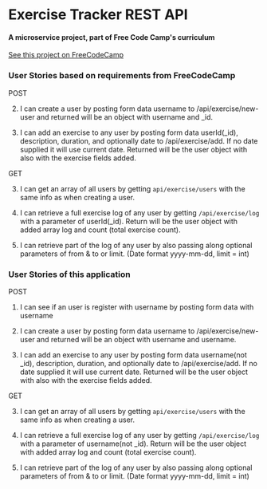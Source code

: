 # Exercise Tracker REST API

#### A microservice project, part of Free Code Camp's curriculum

[See this project on FreeCodeCamp](https://www.freecodecamp.org/learn/apis-and-microservices/apis-and-microservices-projects/exercise-tracker)

### User Stories based on requirements from FreeCodeCamp

POST 
 
2. I can create a user by posting form data username to /api/exercise/new-user and returned will be an object with username and _id.

3. I can add an exercise to any user by posting form data userId(_id), description, duration, and optionally date to /api/exercise/add. If no date supplied it will use current date. Returned will be the user object with also with the exercise fields added.


GET 

3. I can get an array of all users by getting `api/exercise/users` with the same info as when creating a user.
   
4. I can retrieve a full exercise log of any user by getting `/api/exercise/log` with a parameter of userId(_id). Return will be the user object with added array log and count (total exercise count).
5. I can retrieve part of the log of any user by also passing along optional parameters of from & to or limit. (Date format yyyy-mm-dd, limit = int)


### User Stories of this application 


POST 
 
1. I can see if an user is register with username by posting form data with username 

2. I can create a user by posting form data username to /api/exercise/new-user and returned will be an object with username and username.

3. I can add an exercise to any user by posting form data username(not _id), description, duration, and optionally date to /api/exercise/add. If no date supplied it will use current date. Returned will be the user object with also with the exercise fields added.


GET 

3. I can get an array of all users by getting `api/exercise/users` with the same info as when creating a user.
   
4. I can retrieve a full exercise log of any user by getting `/api/exercise/log` with a parameter of username(not _id). Return will be the user object with added array log and count (total exercise count).

5. I can retrieve part of the log of any user by also passing along optional parameters of from & to or limit. (Date format yyyy-mm-dd, limit = int)
